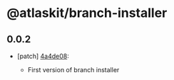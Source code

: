 # @atlaskit/branch-installer

## 0.0.2
- [patch] [4a4de08](https://bitbucket.org/atlassian/atlaskit-mk-2/commits/4a4de08):

  - First version of branch installer
